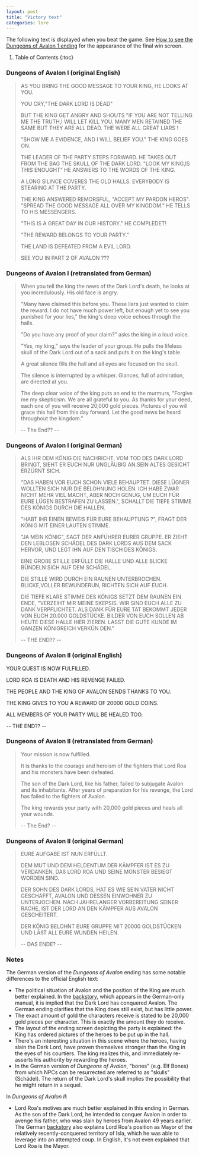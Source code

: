 ```yaml
---
layout: post
title: "Victory text"
categories: lore
---
```


The following text is displayed when you beat the game. See
[How to see the Dungeons of Avalon 1 ending](../secrets/doa1-ending.html)
for the appearance of the final win screen.

1. Table of Contents
{:toc}

### Dungeons of Avalon I (original English)

> AS YOU BRING THE GOOD MESSAGE TO YOUR KING, HE
> LOOKS AT YOU.
> 
> YOU CRY,"THE DARK LORD IS DEAD"
> 
> BUT THE KING GET ANGRY AND SHOUTS "IF YOU ARE NOT
> TELLING ME THE TRUTH,I WILL LET KILL YOU. MANY MEN
> RETAINED THE SAME BUT THEY ARE ALL DEAD. THE WERE
> ALL GREAT LIARS !
> 
> "SHOW ME A EVIDENCE, AND I WILL BELIEF YOU." THE
> KING GOES ON.
> 
> THE LEADER OF THE PARTY STEPS FORWARD. HE TAKES
> OUT FROM THE BAG THE SKULL OF THE DARK LORD.
> "LOOK MY KING,IS THIS ENOUGHT" HE ANSWERS TO THE
> WORDS OF THE KING.
> 
> A LONG SILINCE COVERES THE OLD HALLS. EVERYBODY IS
> STEARING AT THE PARTY.
> 
> THE KING ANSWERED REMORSFUL, "ACCEPT MY PARDON
> HEROS". "SPREAD THE GOOD MESSAGE ALL OVER MY
> KINGDOM." HE TELLS TO HIS MESSENGERS.
> 
> "THIS IS A GREAT DAY IN OUR HISTORY." HE
> COMPLEDET!
> 
> "THE REWARD BELONGS TO YOUR PARTY."
> 
> THE LAND IS DEFEATED FROM A EVIL LORD.
> 
> SEE YOU IN PART 2 OF AVALON ???

### Dungeons of Avalon I (retranslated from German)

> When you tell the king the news of the Dark Lord's death, he looks at you
> incredulously. His old face is angry.
> 
> "Many have claimed this before you. These liars just wanted to claim the reward.
> I do not have much power left, but enough yet to see you punished for your
> lies," the king's deep voice echoes through the halls.
> 
> "Do you have any proof of your claim?" asks the king in a loud voice.
> 
> "Yes, my king," says the leader of your group. He pulls the lifeless skull of
> the Dark Lord out of a sack and puts it on the king's table.
> 
> A great silence fills the hall and all eyes are focused on the skull.
> 
> The silence is interrupted by a whisper. Glances, full of admiration, are
> directed at you.
> 
> The deep clear voice of the king puts an end to the murmurs, "Forgive me my
> skepticism. We are all grateful to you. As thanks for your deed, each one of
> you will receive 20,000 gold pieces. Pictures of you will grace this hall from
> this day forward. Let the good news be heard throughout the kingdom."
> 
>  -- The End?? --

### Dungeons of Avalon I (original German)

> ALS IHR DEM K&Ouml;NIG DIE NACHRICHT, VOM TOD DES DARK LORD BRINGT, SIEHT ER EUCH NUR
> UNGL&Auml;UBIG AN.SEIN ALTES GESICHT ERZ&Uuml;RNT SICH.
> 
> "DAS HABEN VOR EUCH SCHON VIELE BEHAUPTET. DIESE L&Uuml;GNER WOLLTEN SICH NUR DIE
> BELOHNUNG HOLEN. ICH HABE ZWAR NICHT MEHR VIEL MACHT, ABER NOCH GENUG, UM EUCH
> F&Uuml;R EURE L&Uuml;GEN BESTRAFEN ZU LASSEN.", SCHALLT DIE TIEFE STIMME DES K&Ouml;NIGS DURCH
> DIE HALLEN.
> 
> "HABT IHR EINEN BEWEIS F&Uuml;R EURE BEHAUPTUNG ?", FRAGT DER K&Ouml;NIG MIT EINER LAUTEN
> STIMME.
> 
> "JA MEIN K&Ouml;NIG", SAGT DER ANF&Uuml;HRER EURER GRUPPE. ER ZIEHT DEN LEBLOSEN SCH&Auml;DEL
> DES DARK LORDS AUS DEM SACK HERVOR, UND LEGT IHN AUF DEN TISCH DES K&Ouml;NIGS.
> 
> EINE GRO&szlig;E STILLE ERF&Uuml;LLT DIE HALLE UND ALLE BLICKE B&Uuml;NDELN SICH AUF DEM
> SCH&Auml;DEL.
> 
> DIE STILLE WIRD DURCH EIN RAUNEN UNTERBROCHEN. BLICKE,VOLLER BEWUNDERUN, RICHTEN
> SICH AUF EUCH.
> 
> DIE TIEFE KLARE STIMME DES K&Ouml;NIGS SETZT DEM RAUNEN EIN ENDE, "VERZEIHT MIR MEINE
> SKEPSIS. WIR SIND EUCH ALLE ZU DANK VERPFLICHTET. ALS DANK F&Uuml;R EURE TAT BEKOMMT
> JEDER VON EUCH 20.000 GOLDST&Uuml;CKE. BILDER VON EUCH SOLLEN AB HEUTE DIESE HALLE
> HIER ZIEREN. LASST DIE GUTE KUNDE IM GANZEN K&Ouml;NIGREICH VERK&Uuml;N DEN."
> 
>  -- THE END?? --

### Dungeons of Avalon II (original English)

YOUR QUEST IS NOW FULFILLED.

LORD ROA IS DEATH AND HIS REVENGE FAILED.

THE PEOPLE AND THE KING OF AVALON SENDS THANKS TO
YOU.

THE KING GIVES TO YOU A REWARD OF 20000 GOLD COINS.

ALL MEMBERS OF YOUR PARTY WILL BE HEALED TOO.

 -- THE END?? --

### Dungeons of Avalon II (retranslated from German)

> Your mission is now fulfilled.
> 
> It is thanks to the courage and heroism of the fighters that Lord Roa and his
> monsters have been defeated.
> 
> The son of the Dark Lord, like his father, failed to subjugate Avalon and its
> inhabitants. After years of preparation for his revenge, the Lord has failed to
> the fighters of Avalon.
> 
> The king rewards your party with 20,000 gold pieces and heals all your wounds.
> 
>  -- The End? --

### Dungeons of Avalon II (original German)

> EURE AUFGABE IST NUN ERF&Uuml;LLT.
> 
> DEM MUT UND DEM HELDENTUM DER K&Auml;MPFER IST ES ZU
> VERDANKEN, DAß LORD ROA UND SEINE MONSTER BESIEGT
> WORDEN SIND.
> 
> DER SOHN DES DARK LORDS, HAT ES WIE SEIN VATER
> NICHT GESCHAFFT, AVALON UND DESSEN EINWOHNER ZU
> UNTERJOCHEN.  NACH JAHRELANGER VORBEREITUNG SEINER
> RACHE, IST DER LORD AN DEN K&Auml;MPFER AUS AVALON
> GESCHEITERT.
> 
> DER K&Ouml;NIG BELOHNT EURE GRUPPE MIT 20000
> GOLDST&Uuml;CKEN UND L&Auml;ßT ALL EURE WUNDEN HEILEN.
> 
>  -- DAS ENDE? --

### Notes

The German version of the _Dungeons of Avalon_ ending has some notable
differences to the official English text:

* The political situation of Avalon and the position of the King are much better
  explained. In the [backstory](../lore/doa1-backstory.html), which appears in
  the German-only manual, it is implied that the Dark Lord has conquered Avalon.
  The German ending clarifies that the King does still exist, but has little
  power.
* The exact amount of gold the characters receive is stated to be 20,000 gold
  pieces per character. This is exactly the amount they do receive.
* The layout of the ending screen depicting the party is explained:
  the King has ordered pictures of the heroes to be put up in the hall.
* There's an interesting situation in this scene where the heroes, having slain
  the Dark Lord, have proven themselves stronger than the King in the eyes of
  his courtiers. The king realizes this, and immediately re-asserts his
  authority by rewarding the heroes.
* In the German version of _Dungeons of Avalon_, "bones" (e.g. Elf Bones) from
  which NPCs can be resurrected are referred to as "skulls" (Sch&auml;del). The
  return of the Dark Lord's skull implies the possibility that he might return
  in a sequel.

In _Dungeons of Avalon II_:

* Lord Roa's motives are much better explained in this ending in German. As the
  son of the Dark Lord, he intended to conquer Avalon in order to avenge his
  father, who was slain by heroes from Avalon 49 years earlier. The German
  [backstory](../lore/doa2-backstory.html) also explains Lord Roa's position as
  Mayor of the relatively recently-conquered territory of Isla, which he was
  able to leverage into an attempted coup. In English, it's not even explained
  that Lord Roa is the Mayor.

